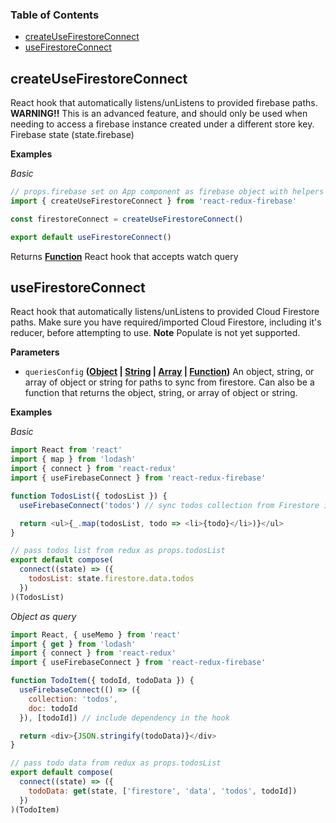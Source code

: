 <!-- Generated by documentation.js. Update this documentation by updating the source code. -->

### Table of Contents

-   [createUseFirestoreConnect](#createusefirestoreconnect)
-   [useFirestoreConnect](#usefirestoreconnect)

## createUseFirestoreConnect

React hook that automatically listens/unListens to provided
firebase paths.
**WARNING!!** This is an advanced feature, and should only be used when
needing to access a firebase instance created under a different store key.
Firebase state (state.firebase)

**Examples**

_Basic_

```javascript
// props.firebase set on App component as firebase object with helpers
import { createUseFirestoreConnect } from 'react-redux-firebase'

const firestoreConnect = createUseFirestoreConnect()

export default useFirestoreConnect()
```

Returns **[Function](https://developer.mozilla.org/docs/Web/JavaScript/Reference/Statements/function)** React hook that accepts watch query

## useFirestoreConnect

React hook that automatically listens/unListens
to provided Cloud Firestore paths. Make sure you have required/imported
Cloud Firestore, including it's reducer, before attempting to use.
**Note** Populate is not yet supported.

**Parameters**

-   `queriesConfig` **([Object](https://developer.mozilla.org/docs/Web/JavaScript/Reference/Global_Objects/Object) \| [String](https://developer.mozilla.org/docs/Web/JavaScript/Reference/Global_Objects/String) \| [Array](https://developer.mozilla.org/docs/Web/JavaScript/Reference/Global_Objects/Array) \| [Function](https://developer.mozilla.org/docs/Web/JavaScript/Reference/Statements/function))** An object, string,
    or array of object or string for paths to sync from firestore. Can also be
    a function that returns the object, string, or array of object or string.

**Examples**

_Basic_

```javascript
import React from 'react'
import { map } from 'lodash'
import { connect } from 'react-redux'
import { useFirebaseConnect } from 'react-redux-firebase'

function TodosList({ todosList }) {
  useFirebaseConnect('todos') // sync todos collection from Firestore into redux

  return <ul>{_.map(todosList, todo => <li>{todo}</li>)}</ul>
}

// pass todos list from redux as props.todosList
export default compose(
  connect((state) => ({
    todosList: state.firestore.data.todos
  })
)(TodosList)
```

_Object as query_

```javascript
import React, { useMemo } from 'react'
import { get } from 'lodash'
import { connect } from 'react-redux'
import { useFirebaseConnect } from 'react-redux-firebase'

function TodoItem({ todoId, todoData }) {
  useFirebaseConnect(() => ({
    collection: 'todos',
    doc: todoId
  }), [todoId]) // include dependency in the hook

  return <div>{JSON.stringify(todoData)}</div>
}

// pass todo data from redux as props.todosList
export default compose(
  connect((state) => ({
    todoData: get(state, ['firestore', 'data', 'todos', todoId])
  })
)(TodoItem)
```
